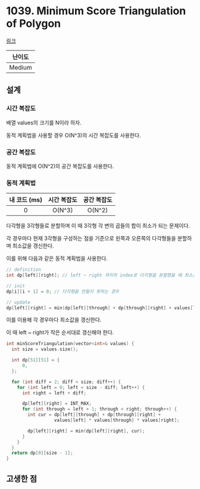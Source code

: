 # 1039. Minimum Score Triangulation of Polygon

[링크](https://leetcode.com/problems/minimum-score-triangulation-of-polygon/description/)

| 난이도 |
| :----: |
| Medium |

## 설계

### 시간 복잡도

배열 values의 크기를 N이라 하자.

동적 계획법을 사용할 경우 O(N^3)의 시간 복잡도를 사용한다.

### 공간 복잡도

동적 계획법에 O(N^2)의 공간 복잡도를 사용한다.

### 동적 계획법

| 내 코드 (ms) | 시간 복잡도 | 공간 복잡도 |
| :----------: | :---------: | :---------: |
|      0       |   O(N^3)    |   O(N^2)    |

다각형을 3각형들로 분할하며 이 때 3각형 각 변의 곱들의 합이 최소가 되는 문제이다.

각 경우마다 현재 3각형을 구성하는 점을 기준으로 왼쪽과 오른쪽의 다각형들을 분할하며 최소값을 갱신한다.

이를 위해 다음과 같은 동적 계획법을 사용한다.

```cpp
// definition
int dp[left][right]; // left ~ right 까지의 index로 다각형을 분할했을 때 최소값

// init
dp[i][i + 1] = 0; // 다각형을 만들지 못하는 경우

// update
dp[left][right] = min(dp[left][through] + dp[through][right] + values[left] * values[through] * values[right])
```

이를 이용해 각 경우마다 최소값을 갱신한다.

이 때 left ~ right가 작은 순서대로 갱신해야 한다.

```cpp
int minScoreTriangulation(vector<int>& values) {
  int size = values.size();

  int dp[51][51] = {
      0,
  };

  for (int diff = 2; diff < size; diff++) {
    for (int left = 0; left < size - diff; left++) {
      int right = left + diff;

      dp[left][right] = INT_MAX;
      for (int through = left + 1; through < right; through++) {
        int cur = dp[left][through] + dp[through][right] +
                  values[left] * values[through] * values[right];

        dp[left][right] = min(dp[left][right], cur);
      }
    }
  }
  return dp[0][size - 1];
}
```

## 고생한 점
